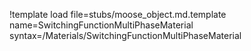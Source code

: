 !template load file=stubs/moose_object.md.template name=SwitchingFunctionMultiPhaseMaterial syntax=/Materials/SwitchingFunctionMultiPhaseMaterial